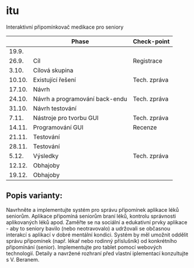 # itu
Interaktivní připomínkovač medikace pro seniory

|        | Phase                          | Check-point  |
|--------|--------------------------------|--------------|
| 19.9.  |                                |              |
| 26.9.  | Cíl                            | Registrace   |
| 3.10.  | Cílová skupina                 |              |
| 10.10. | Existující řešení              | Tech. zpráva |
| 17.10. | Návrh                          |              |
| 24.10. | Návrh a programování back-endu | Tech. zpráva |
| 31.10. | Návrh testování                |              |
| 7.11.  | Nástroje pro tvorbu GUI        | Tech. zpráva |
| 14.11. | Programování GUI               | Recenze      |
| 21.11. | Testování                      |              |
| 28.11. | Testování                      |              |
| 5.12.  | Výsledky                       | Tech. zpráva |
| 12.12. | Obhajoby                       |            |
| 19.12. | Obhajoby                       |              |

## Popis varianty:
Navrhněte a implementujte systém pro správu připomínek aplikace léků seniorům. Aplikace připomíná seniorům braní léků, kontrolu správnosti aplikovaných léků apod. Zaměřte se na sociální a edukativní prvky aplikace - aby to seniory bavilo (nebo neotravovalo) a udržovali se občasnou interakcí s aplikací v dobré mentální kondici. Systém by měl umožnit oddělit správu připomínek (např. lékař nebo rodinný příslušník) od konkrétního připomínání (senior). Implementujte pro tablet pomocí webových technologií. Detaily a navržené rozhraní před vlastní iplementací konzultujte s V. Beranem.



